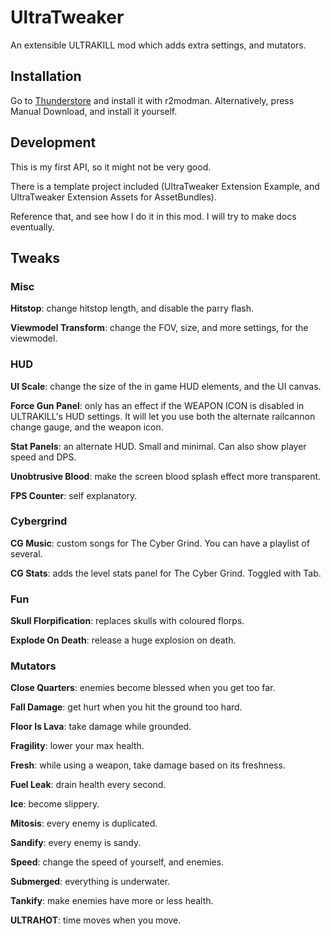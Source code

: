 # UltraTweaker
An extensible ULTRAKILL mod which adds extra settings, and mutators.

## Installation
Go to [Thunderstore](https://thunderstore.io/c/ultrakill/p/Waff1e/UltraTweaker/) and install it with r2modman. Alternatively, press Manual Download, and install it yourself.

## Development
This is my first API, so it might not be very good.

There is a template project included (UltraTweaker Extension Example, and UltraTweaker Extension Assets for AssetBundles). 

Reference that, and see how I do it in this mod. I will try to make docs eventually.

## Tweaks

### Misc 

**Hitstop**: change hitstop length, and disable the parry flash.

**Viewmodel Transform**: change the FOV, size, and more settings, for the viewmodel.

### HUD

**UI Scale**: change the size of the in game HUD elements, and the UI canvas.

**Force Gun Panel**: only has an effect if the WEAPON ICON is disabled in ULTRAKILL's HUD settings. It will let you use both the alternate railcannon change gauge, and the weapon icon.

**Stat Panels**: an alternate HUD. Small and minimal. Can also show player speed and DPS.

**Unobtrusive Blood**: make the screen blood splash effect more transparent.

**FPS Counter**: self explanatory.

### Cybergrind

**CG Music**: custom songs for The Cyber Grind. You can have a playlist of several.

**CG Stats**: adds the level stats panel for The Cyber Grind. Toggled with Tab.

### Fun

**Skull Florpification**: replaces skulls with coloured florps.

**Explode On Death**: release a huge explosion on death.

### Mutators

**Close Quarters**: enemies become blessed when you get too far.

**Fall Damage**: get hurt when you hit the ground too hard.

**Floor Is Lava**: take damage while grounded.

**Fragility**: lower your max health.

**Fresh**: while using a weapon, take damage based on its freshness.

**Fuel Leak**: drain health every second.

**Ice**: become slippery.

**Mitosis**: every enemy is duplicated.

**Sandify**: every enemy is sandy.

**Speed**: change the speed of yourself, and enemies.

**Submerged**: everything is underwater.

**Tankify**: make enemies have more or less health.

**ULTRAHOT**: time moves when you move.

